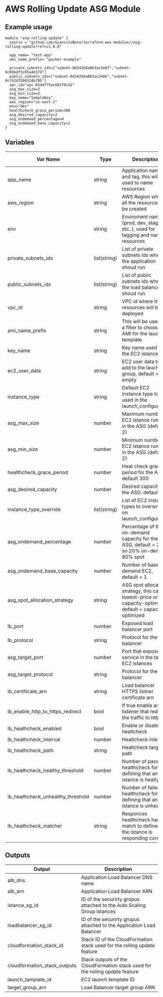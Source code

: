 # AWS Rolling Update ASG Module

## Example usage

```hcl
module "asg-rolling-update" {
  source = "github.com/GianvitoBono/terraform-aws-modules//asg-rolling-update?ref=v1.0.0"

  app_name= "test-app"
  ami_name_prefix= "packer-example"

  private_subnets_ids=["subnet-0d342b8a863as5e87","subnet-0c89edf5c65a4b579"]
  public_subnets_ids=["subnet-0d342b8a863ac2e66","subnet-0c792df586524b795"]
  vpc_id="vpc-01d4f75ac601f9c42"
  asg_max_size=2
  asg_min_size=2
  key_name="SampleKey"
  aws_region="us-east-2"
  env="dev"
  healthcheck_grace_period=300
  asg_desired_capacity=2
  asg_ondemand_percentage=0
  asg_ondemand_base_capacity=2
}
```

## Variables

| Var Name                          | Type         | Description                                                                                                | Default Value        |
|-----------------------------------|--------------|------------------------------------------------------------------------------------------------------------|----------------------|
| app_name                          | string       | Application name and tag, this will be used to name resources                                              | "sample-app"         |
| aws_region                        | string       | AWS Region where all the resources will be created                                                         | "us-east-1"          |
| env                               | string       | Enviroment name (prod, dev, stage, etc..), used for tagging and naming resources                           | "test"               |
| private_subnets_ids               | list(string) | List of private subnets ids where the application shoud run                                                | defaults = []        |
| public_subnets_ids                | list(string) | List of public subnets ids where the load balancer shoud run                                               | []                   |
| vpc_id                            | string       | VPC id where the resources will be deployed                                                                | ""                   |
| ami_name_prefix                   | string       | This will be used as a filter to choose the AMI for the lauch template                                     | "sample-app"         |
| key_name                          | string       | Key name used for the EC2 istances                                                                         | ""                   |
| ec2_user_data                     | string       | EC2 user data to add to the lauch group, default = empty                                                   | ""                   |
| instance_type                     | string       | Default EC2 instance type to be used in the launch_configuration                                           | "t2.micro"           |
| asg_max_size                      | number       | Maximum number of EC2 istance running in the ASG (default 2)                                               | 2                    |
| asg_min_size                      | number       | Minimum number of EC2 istance running in the ASG (default 2)                                               | 1                    |
| healthcheck_grace_period          | number       | Heat check grace period for the ASG, default 300                                                           | 300                  |
| asg_desired_capacity              | number       | Desired capacity for the ASG. default = 1                                                                  | 1                    |
| instance_type_override            | list(string) | List of EC2 instance types to overwrite on launch_configuration                                            | []                   |
| asg_ondemand_percentage           | number       | Percentage of the on-demand capacity for the ASG, default = 20, so 20% on-demand 80% spot                  | 20                   |
| asg_ondemand_base_capacity        | number       | Number of base on-demand EC2, default = 1                                                                  | 1                    |
| asg_spot_allocation_strategy      | string       | ASG spot allocation strategy, this can be lowest-price or capacity-optimized, default = capacity-optimized | "capacity-optimized" |
| lb_port                           | number       | Exposed load balancer port                                                                                 | "80"                 |
| lb_protocol                       | string       | Protocol for the load balancer                                                                             | "HTTP"               |
| asg_target_port                   | number       | Port that expose the service in the target EC2 istances                                                    | "80"                 |
| asg_target_protocol               | string       | Protocol for the load balancer                                                                             | "HTTP"               |
| lb_certificate_arn                | string       | Load balancer HTTPS listner certificate arn                                                                | ""                   |
| lb_enable_http_to_https_redirect  | bool         | If true enable an http listener that redirect the traffic to https                                         | false                |
| lb_heathcheck_enabled             | bool         | Enable or disable healtcheck                                                                               | true                 |
| lb_heathcheck_interval            | number       | Healtcheck interval                                                                                        | 30                   |
| lb_heathcheck_path                | string       | Healtcheck target path                                                                                     | "/"                  |
| lb_heathcheck_healthy_threshold   | number       | Number of passed healthcheck for defining that an istance is healty                                        | 3                    |
| lb_heathcheck_unhealthy_threshold | number       | Number of failed healthcheck for defining that an istance is unhealty                                      | 2                    |
| lb_heathcheck_matcher             | string       | Responces healthcheck has to match to define that the istance is responding correctly                      | "200-399"            |


## Outputs

| Output                       | Description                                                                   |
|------------------------------|-------------------------------------------------------------------------------|
| alb_dns                      | Application Load Balancer DNS name                                            |
| alb_arn                      | Application Load Balancer ARN                                                 |
| istance_sg_id                | ID of the securirty gropus attached to the Auto Scaling Group istances        |
| loadbalancer_sg_id           | ID of the securirty gropus attached to the Application Load Balancer          |
| cloudformation_stack_id      | Stack ID of the CloudFormation stack used for the rolling update feature      |
| cloudformation_stack_outputs | Stack outputs of the CloudFormation stack used for the rolling update feature |
| launch_tamplate_id           | EC2 launch template ID                                                        |
| target_group_arn             | Load Balancer target group ARN                                                |

